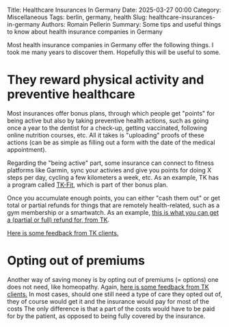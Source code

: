 Title: Healthcare Insurances In Germany
Date: 2025-03-27 00:00
Category: Miscellaneous
Tags: berlin, germany, health
Slug: healthcare-insurances-in-germany
Authors: Romain Pellerin
Summary: Some tips and useful things to know about health insurance companies in Germany

Most health insurance companies in Germany offer the following things. I took me many years to discover them. Hopefully this will be useful to some.

# They reward physical activity and preventive healthcare

Most insurances offer bonus plans, through which people get "points" for being active but also by taking preventive health actions, such as going once a year to the dentist for a check-up, getting vaccinated, following online nutrition courses, etc. All it takes is "uploading" proofs of these actions (can be as simple as filling out a form with the date of the medical appointment).

Regarding the "being active" part, some insurance can connect to fitness platforms like Garmin, sync your activies and give you points for doing X steps per day, cycling a few kilometers a week, etc. As an example, TK has a program called [TK-Fit](https://www.tk.de/en/support-faq/faq-easy-access-to-health-care/access-doctors-and-abroad/tk-fit-frequently-asked-questions/tk-fit-en-benefits-2136732), which is part of ther bonus plan.

Once you accumulate enough points, you can either "cash them out" or get total or partial refunds for things that are remotely health-related, such as a gym membership or a smartwatch. As an example, [this is what you can get a (partial or full) refund for, from TK](https://www.tk.de/techniker/gesundheit-foerdern/tk-bonusprogramm/tk-gesundheitsdividende-leistungskatalog-2029142).

[Here is some feedback from TK clients.](https://www.reddit.com/r/Finanzen/comments/1ilo6sq/tkk_bonusprogramm/?tl=en)

# Opting out of premiums

Another way of saving money is by opting out of premiums (= options) one does not need, like homeopathy. Again, [here is some feedback from TK clients.](https://www.reddit.com/r/de/comments/17qi5id/techniker_krankenkasse_ermöglicht_optout_aus/?tl=en) In most cases, should one still need a type of care they opted out of, they of course would get it and the insurance would pay for most of the costs The only difference is that a part of the costs would have to be paid for by the patient, as opposed to being fully covered by the insurance.
